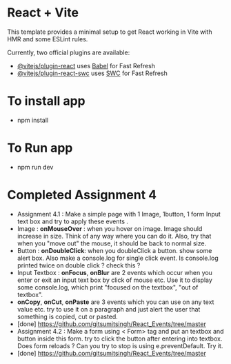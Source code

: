 # React + Vite

This template provides a minimal setup to get React working in Vite with HMR and some ESLint rules.

Currently, two official plugins are available:

- [@vitejs/plugin-react](https://github.com/vitejs/vite-plugin-react/blob/main/packages/plugin-react/README.md) uses [Babel](https://babeljs.io/) for Fast Refresh
- [@vitejs/plugin-react-swc](https://github.com/vitejs/vite-plugin-react-swc) uses [SWC](https://swc.rs/) for Fast Refresh

# To install app #
- npm install

# To Run app #
- npm run dev

# Completed Assignment 4
- Assignment 4.1 : Make a simple page with 1 Image, 1button, 1 form Input text box and try to apply these events .
- Image : **onMouseOver** : when you hover on image. Image should increase in size. Think of any way where you can do it. Also, try that when you "move out" the mouse, it should be back to normal size.
- Button : **onDoubleClick**: when you doubleClick a button. show some alert box. Also make a console.log for single click event. Is console.log printed twice on double click ? check this ?
- Input Textbox : **onFocus**, **onBlur** are 2 events which occur when you enter or exit an input text box by click of mouse etc. Use it to display some console.log, which print "focused on the textbox", "out of textbox".
- **onCopy**, **onCut**, **onPaste** are 3 events which you can use on any text value etc. try to use it on a paragraph and just alert the user that something is copied, cut or pasted.
- [done] https://github.com/gitsumitsingh/React_Events/tree/master
- Assignment 4.2 : Make a form using < Form> tag and put an textbox and button inside this form. try to click the button after entering into textbox. Does form reloads ? Can you try to stop is using e.preventDefault. Try it.
- [done] https://github.com/gitsumitsingh/React_Events/tree/master
